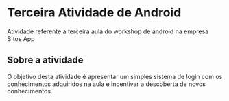 # Terceira Atividade de Android
Atividade referente a terceira aula do workshop de android na empresa S'tos App

## Sobre a atividade 
O objetivo desta atividade é apresentar um simples sistema de login com os conhecimentos adquiridos na aula e incentivar a descoberta de novos conhecimentos.
